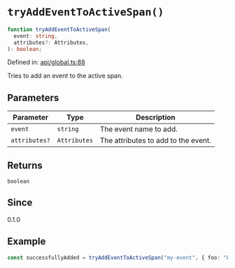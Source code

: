 # `tryAddEventToActiveSpan()`

```ts
function tryAddEventToActiveSpan(
  event: string,
  attributes?: Attributes,
): boolean;
```

Defined in: [api/global.ts:88](https://github.com/adobe/aio-lib-telemetry/blob/dd348342643b2b66d5a8c5267221de639b83642e/source/api/global.ts#L88)

Tries to add an event to the active span.

## Parameters

| Parameter     | Type         | Description                         |
| ------------- | ------------ | ----------------------------------- |
| `event`       | `string`     | The event name to add.              |
| `attributes?` | `Attributes` | The attributes to add to the event. |

## Returns

`boolean`

## Since

0.1.0

## Example

```ts
const successfullyAdded = tryAddEventToActiveSpan("my-event", { foo: "bar" });
```
